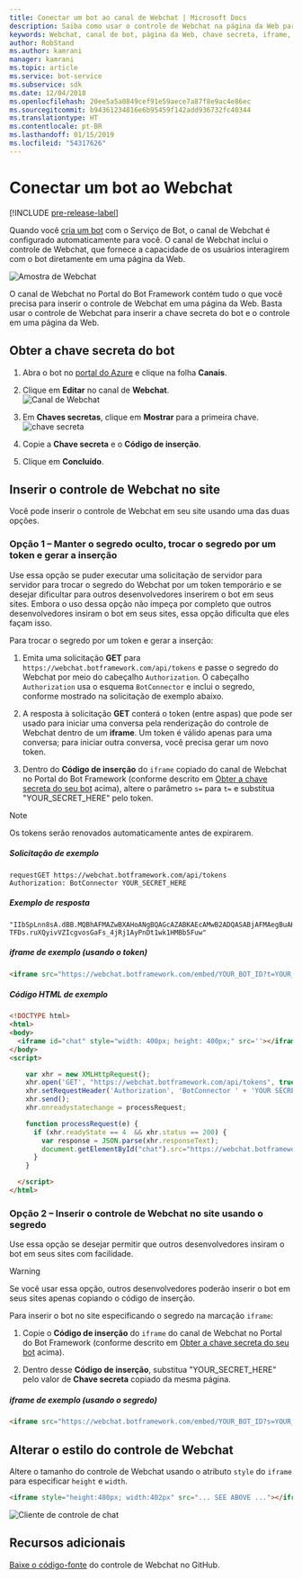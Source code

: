 ```yaml
---
title: Conectar um bot ao canal de Webchat | Microsoft Docs
description: Saiba como usar o controle de Webchat na página da Web para um bot conectado ao canal de Webchat.
keywords: Webchat, canal de bot, página da Web, chave secreta, iframe, HTML
author: RobStand
ms.author: kamrani
manager: kamrani
ms.topic: article
ms.service: bot-service
ms.subservice: sdk
ms.date: 12/04/2018
ms.openlocfilehash: 20ee5a5a0849cef91e59aece7a87f8e9ac4e86ec
ms.sourcegitcommit: b94361234816e6b95459f142add936732fc40344
ms.translationtype: HT
ms.contentlocale: pt-BR
ms.lasthandoff: 01/15/2019
ms.locfileid: "54317626"
---
```

# <a name="connect-a-bot-to-web-chat"></a>Conectar um bot ao Webchat

[!INCLUDE [pre-release-label](./includes/pre-release-label.md)]

Quando você [cria um bot](bot-service-quickstart.md) com o Serviço de Bot, o canal de Webchat é configurado automaticamente para você. O canal de Webchat inclui o controle de Webchat, que fornece a capacidade de os usuários interagirem com o bot diretamente em uma página da Web.

![Amostra de Webchat](./media/bot-service-channel-webchat/create-a-bot.png)

O canal de Webchat no Portal do Bot Framework contém tudo o que você precisa para inserir o controle de Webchat em uma página da Web. Basta usar o controle de Webchat para inserir a chave secreta do bot e o controle em uma página da Web.

## <a id="step-1"></a> Obter a chave secreta do bot

1. Abra o bot no [portal do Azure](http://portal.azure.com) e clique na folha **Canais**.

2. Clique em **Editar** no canal de **Webchat**.  
![Canal de Webchat](./media/bot-service-channel-webchat/bot-service-channel-list.png)

3. Em **Chaves secretas**, clique em **Mostrar** para a primeira chave.  
![chave secreta](./media/bot-service-channel-webchat/secret-key.png)

4. Copie a **Chave secreta** e o **Código de inserção**.

5. Clique em **Concluído**.

## <a name="embed-the-web-chat-control-in-your-website"></a>Inserir o controle de Webchat no site

Você pode inserir o controle de Webchat em seu site usando uma das duas opções.

### <a name="option-1---keep-your-secret-hidden-exchange-your-secret-for-a-token-and-generate-the-embed"></a>Opção 1 – Manter o segredo oculto, trocar o segredo por um token e gerar a inserção

Use essa opção se puder executar uma solicitação de servidor para servidor para trocar o segredo do Webchat por um token temporário e se desejar dificultar para outros desenvolvedores inserirem o bot em seus sites. Embora o uso dessa opção não impeça por completo que outros desenvolvedores insiram o bot em seus sites, essa opção dificulta que eles façam isso.

Para trocar o segredo por um token e gerar a inserção:

1. Emita uma solicitação **GET** para `https://webchat.botframework.com/api/tokens` e passe o segredo do Webchat por meio do cabeçalho `Authorization`. O cabeçalho `Authorization` usa o esquema `BotConnector` e inclui o segredo, conforme mostrado na solicitação de exemplo abaixo.

2. A resposta à solicitação **GET** conterá o token (entre aspas) que pode ser usado para iniciar uma conversa pela renderização do controle de Webchat dentro de um **iframe**. Um token é válido apenas para uma conversa; para iniciar outra conversa, você precisa gerar um novo token.

3. Dentro do **Código de inserção** do `iframe` copiado do canal de Webchat no Portal do Bot Framework (conforme descrito em [Obter a chave secreta do seu bot](#step-1) acima), altere o parâmetro `s=` para `t=` e substitua "YOUR_SECRET_HERE" pelo token.

> [!NOTE]
> Os tokens serão renovados automaticamente antes de expirarem. 

##### <a name="example-request"></a>Solicitação de exemplo

```
requestGET https://webchat.botframework.com/api/tokens
Authorization: BotConnector YOUR_SECRET_HERE
```

##### <a name="example-response"></a>Exemplo de resposta 

```response
"IIbSpLnn8sA.dBB.MQBhAFMAZwBXAHoANgBQAGcAZABKAEcAMwB2ADQASABjAFMAegBuAHYANwA.bbguxyOv0gE.cccJjH-TFDs.ruXQyivVZIcgvosGaFs_4jRj1AyPnDt1wk1HMBb5Fuw"
```

##### <a name="example-iframe-using-token"></a>iframe de exemplo (usando o token)

```html
<iframe src="https://webchat.botframework.com/embed/YOUR_BOT_ID?t=YOUR_TOKEN_HERE"></iframe>
```

##### <a name="example-html-code"></a>Código HTML de exemplo
```html
<!DOCTYPE html>
<html>
<body>
  <iframe id="chat" style="width: 400px; height: 400px;" src=''></iframe>
</body>
<script>

    var xhr = new XMLHttpRequest();
    xhr.open('GET', "https://webchat.botframework.com/api/tokens", true);
    xhr.setRequestHeader('Authorization', 'BotConnector ' + 'YOUR SECRET HERE');
    xhr.send();
    xhr.onreadystatechange = processRequest;

    function processRequest(e) {
      if (xhr.readyState == 4  && xhr.status == 200) {
        var response = JSON.parse(xhr.responseText);
        document.getElementById("chat").src="https://webchat.botframework.com/embed/lucas-direct-line?t="+response
      }
    }

  </script>
</html>
```

### <a id="option-2"></a> Opção 2 – Inserir o controle de Webchat no site usando o segredo

Use essa opção se desejar permitir que outros desenvolvedores insiram o bot em seus sites com facilidade. 

> [!WARNING]
> Se você usar essa opção, outros desenvolvedores poderão inserir o bot em seus sites apenas copiando o código de inserção.

Para inserir o bot no site especificando o segredo na marcação `iframe`:

1. Copie o **Código de inserção** do `iframe` do canal de Webchat no Portal do Bot Framework (conforme descrito em [Obter a chave secreta do seu bot](#step-1) acima).

2. Dentro desse **Código de inserção**, substitua "YOUR_SECRET_HERE" pelo valor de **Chave secreta** copiado da mesma página.

##### <a name="example-iframe-using-secret"></a>iframe de exemplo (usando o segredo)

```html
<iframe src="https://webchat.botframework.com/embed/YOUR_BOT_ID?s=YOUR_SECRET_HERE"></iframe>
```

## <a name="style-the-web-chat-control"></a>Alterar o estilo do controle de Webchat

Altere o tamanho do controle de Webchat usando o atributo `style` do `iframe` para especificar `height` e `width`.

```html
<iframe style="height:480px; width:402px" src="... SEE ABOVE ..."></iframe>
```

![Cliente de controle de chat](./media/chatwidget-client.png)

## <a name="additional-resources"></a>Recursos adicionais

[Baixe o código-fonte](https://aka.ms/BotFramework-WebChat-V4) do controle de Webchat no GitHub.
